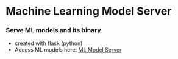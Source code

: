 # Machine Learning Model Server
### Serve ML models and its binary
* created with flask (python)
* Access ML models here: [ML Model Server](https://ml-models11.herokuapp.com)
